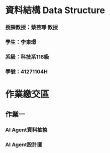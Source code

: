 # 資料結構 Data Structure
### 授課教授：蔡芸琤 教授
### 學生：李東璟
### 系級：科技系116級
### 學號：41271104H
# 作業繳交區
## 作業一
### AI Agent資料抽換
### AI Agent設計圖

